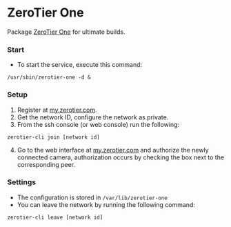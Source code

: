 # ZeroTier One
Package [ZeroTier One](https://www.zerotier.com) for ultimate builds.

### Start
- To start the service, execute this command:
```
/usr/sbin/zerotier-one -d &
```

### Setup
1. Register at [my.zerotier.com](https://my.zerotier.com).
2. Get the network ID, configure the network as private.
3. From the ssh console (or web console) run the following:
```
zerotier-cli join [network id]
```

4. Go to the web interface at [my.zerotier.com](https://my.zerotier.com) and authorize the newly connected camera, authorization occurs by checking the box next to the corresponding peer.

### Settings
- The configuration is stored in `/var/lib/zerotier-one`
- You can leave the network by running the following command:
```
zerotier-cli leave [network id]
```
